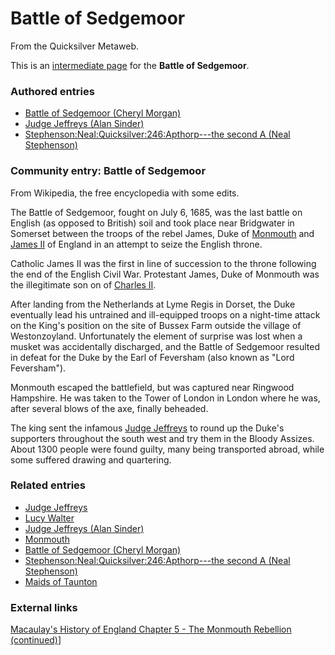 
# Battle of Sedgemoor

From the Quicksilver Metaweb.

This is an [intermediate page](/metaweb-intermediate-page) for 
the **Battle of Sedgemoor**.


### Authored entries


* [Battle of Sedgemoor (Cheryl Morgan)](/battle-of-sedgemoor-cheryl-morgan)
* [Judge Jeffreys (Alan Sinder)](/judge-jeffreys-alan-sinder)
* [Stephenson:Neal:Quicksilver:246:Apthorp---the second A (Neal Stephenson)](/stephenson-neal-quicksilver-246-apthorp-the-second-a-neal-stephenson)


### Community entry: Battle of Sedgemoor


From Wikipedia, the free encyclopedia with some edits. 

The Battle of Sedgemoor, fought on July 6, 1685, was the last battle on English (as opposed to British) soil and took place near Bridgwater in Somerset between the troops of the rebel James, Duke of [Monmouth](/monmouth) and [James II](/james-ii) of England in an attempt to seize the English throne. 

Catholic James II was the first in line of succession to the throne following the end of the English Civil War. Protestant James, Duke of Monmouth was the illegitimate son on of [Charles II](/charles-ii-of-england). 

After landing from the Netherlands at Lyme Regis in Dorset, the Duke eventually lead his untrained and ill-equipped troops on a night-time attack on the King's position on the site of Bussex Farm outside the village of Westonzoyland. Unfortunately the element of surprise was lost when a musket was accidentally discharged, and the Battle of Sedgemoor resulted in defeat for the Duke by the Earl of Feversham (also known as "Lord Feversham"). 

Monmouth escaped the battlefield, but was captured near Ringwood Hampshire. He was taken to the Tower of London in London where he was, after several blows of the axe, finally beheaded. 

The king sent the infamous [Judge Jeffreys](/judge-jeffreys) to round up the Duke's supporters throughout the south west and try them in the Bloody Assizes. About 1300 people were found guilty, many being transported abroad, while some suffered drawing and quartering. 

### Related entries


* [Judge Jeffreys](/judge-jeffreys)
* [Lucy Walter](/lucy-walter)
* [Judge Jeffreys (Alan Sinder)](/judge-jeffreys-alan-sinder)
* [Monmouth](/monmouth)
* [Battle of Sedgemoor (Cheryl Morgan)](/battle-of-sedgemoor-cheryl-morgan)
* [Stephenson:Neal:Quicksilver:246:Apthorp---the second A (Neal Stephenson)](/stephenson-neal-quicksilver-246-apthorp-the-second-a-neal-stephenson)
* [Maids of Taunton](/maids-of-taunton)


### External links


[Macaulay's History of England Chapter 5 - The Monmouth Rebellion (continued)](/http-www-strecorsoc-org-macaulay-m05f-html-5f6)]
